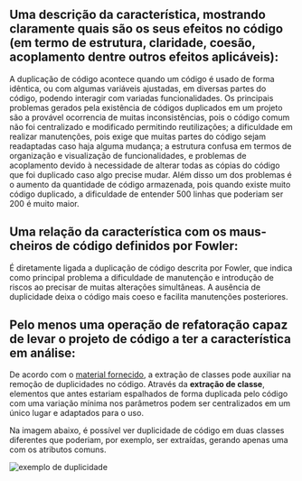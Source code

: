 ## Uma descrição da característica, mostrando claramente quais são os seus efeitos no código (em termo de estrutura, claridade, coesão, acoplamento dentre outros efeitos aplicáveis):

A duplicação de código acontece quando um código é usado de forma idêntica, ou com algumas variáveis ajustadas, em diversas partes do código, podendo interagir com variadas funcionalidades. Os principais problemas gerados pela existência de códigos duplicados em um projeto são a provável ocorrencia de muitas inconsistências, pois o código comum não foi centralizado e modificado permitindo reutilizações; a dificuldade em realizar manutenções, pois exige que muitas partes do código sejam readaptadas caso haja alguma mudança; a estrutura confusa em termos de organização e visualização de funcionalidades, e problemas de acoplamento devido à necessidade de alterar todas as cópias do código que foi duplicado caso algo precise mudar. Além disso um dos problemas é o aumento da quantidade de código armazenada, pois quando existe muito código duplicado, a dificuldade de entender 500 linhas que poderiam ser 200 é muito maior.

## Uma relação da característica com os maus-cheiros de código definidos por Fowler:

É diretamente ligada a duplicação de código descrita por Fowler, que indica como principal problema a dificuldade de manutenção e introdução de riscos ao precisar de muitas alterações simultâneas. A ausência de duplicidade deixa o código mais coeso e facilita manutenções posteriores.

## Pelo menos uma operação de refatoração capaz de levar o projeto de código a ter a característica em análise:

De acordo com o [material fornecido](https://docs.google.com/presentation/d/1BG1DVjtOZeG-j3Fmj1cY1gz-4AW9FphX/edit?pli=1#slide=id.p13), a extração de classes pode auxiliar na remoção de duplicidades no código. Através da **extração de classe**, elementos que antes estariam espalhados de forma duplicada pelo código com uma variação mínima nos parâmetros podem ser centralizados em um único lugar e adaptados para o uso. 

Na imagem abaixo, é possível ver duplicidade de código em duas classes diferentes que poderiam, por exemplo, ser extraídas, gerando apenas uma com os atributos comuns.

![exemplo de duplicidade](https://media.discordapp.net/attachments/750707734910992535/1129249991047782461/image.png)
